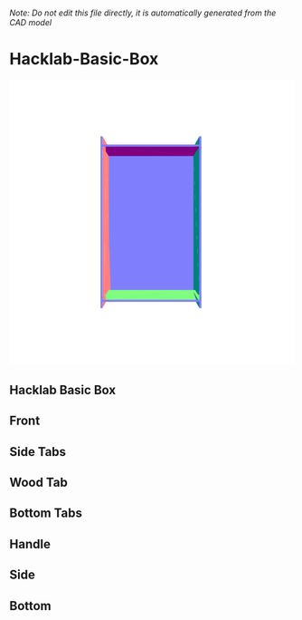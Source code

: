 ###### Note: Do not edit this file directly, it is automatically generated from the CAD model

# Hacklab-Basic-Box

![](/project.svg)

## Hacklab Basic Box


## Front


## Side Tabs


## Wood Tab


## Bottom Tabs


## Handle


## Side


## Bottom


